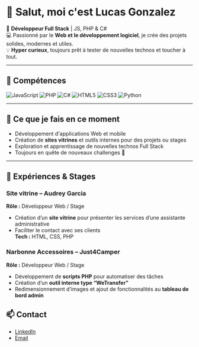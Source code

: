 # 👋 Salut, moi c'est Lucas Gonzalez

🎯 **Développeur Full Stack** | JS, PHP & C#  
💻 Passionné par le **Web et le développement logiciel**, je crée des projets solides, modernes et utiles.  
💡 **Hyper curieux**, toujours prêt à tester de nouvelles technos et toucher à tout.  

---

## 🚀 Compétences

![JavaScript](https://img.shields.io/badge/JavaScript-F7DF1E?style=for-the-badge&logo=javascript&logoColor=black)
![PHP](https://img.shields.io/badge/PHP-777BB4?style=for-the-badge&logo=php&logoColor=white)
![C#](https://img.shields.io/badge/C%23-239120?style=for-the-badge&logo=c-sharp&logoColor=white)
![HTML5](https://img.shields.io/badge/HTML5-E34F26?style=for-the-badge&logo=html5&logoColor=white)
![CSS3](https://img.shields.io/badge/CSS3-1572B6?style=for-the-badge&logo=css3&logoColor=white)
![Python](https://img.shields.io/badge/Python-3776AB?style=for-the-badge&logo=python&logoColor=white)


---

## 🌱 Ce que je fais en ce moment

- Développement d'applications Web et mobile  
- Création de **sites vitrines** et outils internes pour des projets ou stages  
- Exploration et apprentissage de nouvelles technos Full Stack  
- Toujours en quête de nouveaux challenges 🚀  

---

## 🏢 Expériences & Stages

### Site vitrine – Audrey Garcia
**Rôle :** Développeur Web / Stage  
- Création d’un **site vitrine** pour présenter les services d’une assistante administrative  
- Faciliter le contact avec ses clients  
**Tech :** HTML, CSS, PHP  

### Narbonne Accessoires – Just4Camper
**Rôle :** Développeur Web / Stage  
- Développement de **scripts PHP** pour automatiser des tâches  
- Création d’un **outil interne type “WeTransfer”**  
- Redimensionnement d’images et ajout de fonctionnalités au **tableau de bord admin**

## 📫 Contact

- [LinkedIn](https://www.linkedin.com/in/lucas-gonzalez-62a876333/)  
- [Email](mailto:lucas.gonz2702@gmail.com)  
